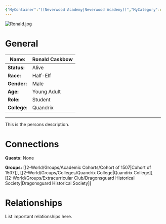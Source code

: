 ```yaml
---
{"MyContainer":"[[Neverwood Academy|Neverwood Academy]]","MyCategory":null,"image":"Ronald.jpg","tags":["Category/People"],"obsidianUIMode":"preview","aliases":null,"NoteStatus":"❓","char_status":"Alive","char_race":"Half-Elf","char_gender":"Male","char_role":"Student","char_college":"Quandrix","char_items":null,"char_age":"Young Adult","parents":null,"children":null,"enemies":null,"allies":null,"siblings":null,"partner":null,"Connected_Quests":[],"Connected_Groups":["[[Cohort of 1507|Cohort of 1507]]","[[Quandrix College|Quandrix College]]","[[Dragonsguard Historical Society|Dragonsguard Historical Society]]"],"dg-publish":true,"dg-path":"World/People/Students/Ronald Caskbow.md","permalink":"/world/people/students/ronald-caskbow/","dgPassFrontmatter":true,"updated":"2025-10-03T19:23:12.000+01:00"}
---
```



![Ronald.jpg](/img/user/z_Assets/character_art/NPCs/Cohort%20of%201507/Ronald.jpg)
# General


| Name:        | Ronald Caskbow |
| ------------ | -------------- |
| **Status:**  | Alive          |
| **Race:**    | Half-Elf       |
| **Gender:**  | Male           |
| **Age:**     | Young Adult    |
| **Role:**    | Student        |
| **College:** | Quandrix       |


---

This is the persons description. 


# Connections


**Quests:** None 

**Groups:** [[2-World/Groups/Academic Cohorts/Cohort of 1507\|Cohort of 1507]], [[2-World/Groups/Colleges/Quandrix College\|Quandrix College]], [[2-World/Groups/Extracurricular Club/Dragonsguard Historical Society\|Dragonsguard Historical Society]]


# Relationships

List important relationships here. 

